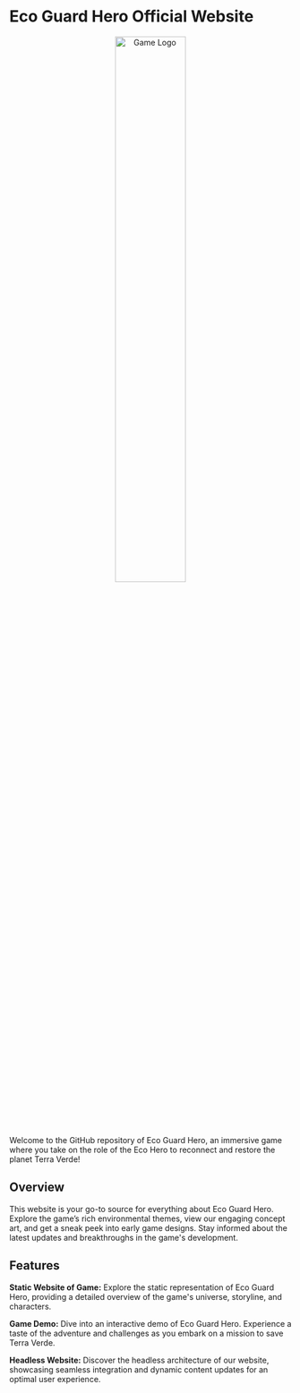 # Eco Guard Hero Official Website
<p align="center">
<img src="https://i.ibb.co/SJNrdg8/eco-hero.png" alt="Game Logo" width="50%" />
</p>

Welcome to the GitHub repository of Eco Guard Hero, an immersive game where you take on the role of the Eco Hero to reconnect and restore the planet Terra Verde!

## Overview
This website is your go-to source for everything about Eco Guard Hero. Explore the game’s rich environmental themes, view our engaging concept art, and get a sneak peek into early game designs. Stay informed about the latest updates and breakthroughs in the game's development.

## Features
**Static Website of Game:** Explore the static representation of Eco Guard Hero, providing a detailed overview of the game's universe, storyline, and characters.

**Game Demo:** Dive into an interactive demo of Eco Guard Hero. Experience a taste of the adventure and challenges as you embark on a mission to save Terra Verde.

**Headless Website:** Discover the headless architecture of our website, showcasing seamless integration and dynamic content updates for an optimal user experience.

